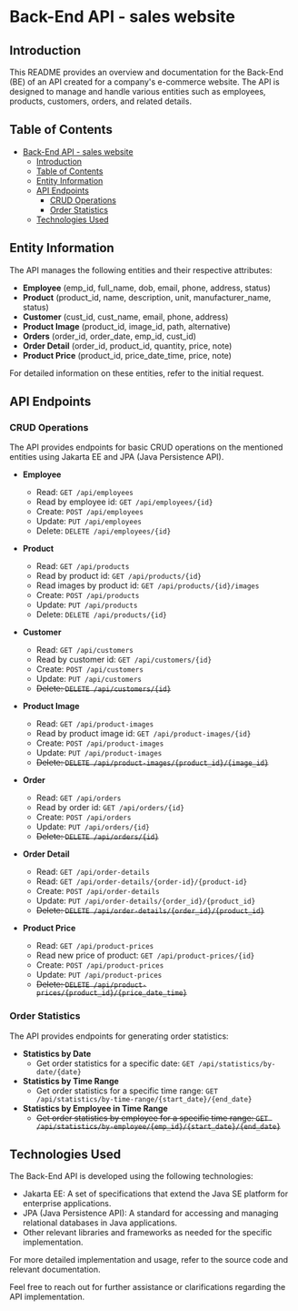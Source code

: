 # Back-End API - sales website

## Introduction

This README provides an overview and documentation for the Back-End (BE) of an API created for a company's e-commerce website. The API is designed to manage and handle various entities such as employees, products, customers, orders, and related details.

## Table of Contents

-   [Back-End API - sales website](#back-end-api---sales-website)
    -   [Introduction](#introduction)
    -   [Table of Contents](#table-of-contents)
    -   [Entity Information](#entity-information)
    -   [API Endpoints](#api-endpoints)
        -   [CRUD Operations](#crud-operations)
        -   [Order Statistics](#order-statistics)
    -   [Technologies Used](#technologies-used)

## Entity Information

The API manages the following entities and their respective attributes:

-   **Employee** (emp_id, full_name, dob, email, phone, address, status)
-   **Product** (product_id, name, description, unit, manufacturer_name, status)
-   **Customer** (cust_id, cust_name, email, phone, address)
-   **Product Image** (product_id, image_id, path, alternative)
-   **Orders** (order_id, order_date, emp_id, cust_id)
-   **Order Detail** (order_id, product_id, quantity, price, note)
-   **Product Price** (product_id, price_date_time, price, note)

For detailed information on these entities, refer to the initial request.

## API Endpoints

### CRUD Operations

The API provides endpoints for basic CRUD operations on the mentioned entities using Jakarta EE and JPA (Java Persistence API).

-   **Employee**

    -   Read: `GET /api/employees`
    -   Read by employee id: `GET /api/employees/{id}`
    -   Create: `POST /api/employees`
    -   Update: `PUT /api/employees`
    -   Delete: `DELETE /api/employees/{id}`

-   **Product**

    -   Read: `GET /api/products`
    -   Read by product id: `GET /api/products/{id}`
    -   Read images by product id: `GET /api/products/{id}/images`
    -   Create: `POST /api/products`
    -   Update: `PUT /api/products`
    -   Delete: `DELETE /api/products/{id}`

-   **Customer**

    -   Read: `GET /api/customers`
    -   Read by customer id: `GET /api/customers/{id}`
    -   Create: `POST /api/customers`
    -   Update: `PUT /api/customers`
    -   ~~Delete: `DELETE /api/customers/{id}`~~

-   **Product Image**

    -   Read: `GET /api/product-images`
    -   Read by product image id: `GET /api/product-images/{id}`
    -   Create: `POST /api/product-images`
    -   Update: `PUT /api/product-images`
    -   ~~Delete: `DELETE /api/product-images/{product_id}/{image_id}`~~

-   **Order**

    -   Read: `GET /api/orders`
    -   Read by order id: `GET /api/orders/{id}`
    -   Create: `POST /api/orders`
    -   Update: `PUT /api/orders/{id}`
    -   ~~Delete: `DELETE /api/orders/{id}`~~

-   **Order Detail**

    -   Read: `GET /api/order-details`
    -   Read: `GET /api/order-details/{order-id}/{product-id}`
    -   Create: `POST /api/order-details`
    -   Update: `PUT /api/order-details/{order_id}/{product_id}`
    -   ~~Delete: `DELETE /api/order-details/{order_id}/{product_id}`~~

-   **Product Price**

    -   Read: `GET /api/product-prices`
    -   Read new price of product: `GET /api/product-prices/{id}`
    -   Create: `POST /api/product-prices`
    -   Update: `PUT /api/product-prices`
    -   ~~Delete: `DELETE /api/product-prices/{product_id}/{price_date_time}`~~

### Order Statistics

The API provides endpoints for generating order statistics:

-   **Statistics by Date**
    -   Get order statistics for a specific date: `GET /api/statistics/by-date/{date}`
-   **Statistics by Time Range**
    -   Get order statistics for a specific time range: `GET /api/statistics/by-time-range/{start_date}/{end_date}`
-   **Statistics by Employee in Time Range**
    -   ~~Get order statistics by employee for a specific time range: `GET /api/statistics/by-employee/{emp_id}/{start_date}/{end_date}`~~

## Technologies Used

The Back-End API is developed using the following technologies:

-   Jakarta EE: A set of specifications that extend the Java SE platform for enterprise applications.
-   JPA (Java Persistence API): A standard for accessing and managing relational databases in Java applications.
-   Other relevant libraries and frameworks as needed for the specific implementation.

For more detailed implementation and usage, refer to the source code and relevant documentation.

Feel free to reach out for further assistance or clarifications regarding the API implementation.
